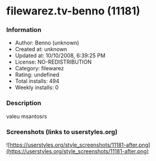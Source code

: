 # filewarez.tv-benno (11181)

### Information
- Author: Benno (unknown)
- Created at: unknown
- Updated at: 10/10/2008, 6:39:25 PM
- License: NO-REDISTRIBUTION
- Category: filewarez
- Rating: undefined
- Total installs: 494
- Weekly installs: 0


### Description
valeu msantosrs


### Screenshots (links to userstyles.org)
![https://userstyles.org/style_screenshots/11181-after.png](https://userstyles.org/style_screenshots/11181-after.png)


